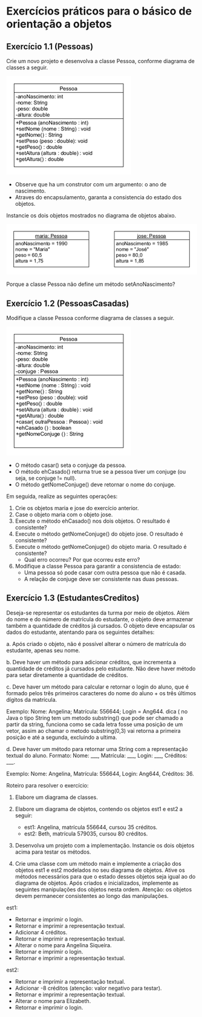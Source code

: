 # Exercícios práticos para o básico de orientação a objetos 
## Exercício 1.1 (Pessoas)
Crie um novo projeto e desenvolva a classe Pessoa, conforme diagrama de classes a seguir.

![Diagrama UML - Classe Pessoa](assets/pessoa_diagrama_classe.png)

* Observe que ha um construtor com um argumento: o ano de nascimento.
* Atraves do encapsulamento, garanta a consistencia do estado dos objetos.

Instancie os dois objetos mostrados no diagrama de objetos abaixo.

![Diagrama UML - Objetos](assets/objetos_diagrama_pessoa.png)

Porque a classe Pessoa não define um método setAnoNascimento?

## Exercício 1.2 (PessoasCasadas) 
Modifique a classe Pessoa conforme diagrama de classes a seguir.

![Diagrama UML - Objetos](assets/pessoa_casada_diagrama_classe.png)


* O método casar() seta o conjuge da pessoa.
* O método ehCasado() returna true se a pessoa tiver um conjuge (ou seja, se
 conjuge != null).
* O método getNomeConjuge() deve retornar o nome do conjuge.

Em seguida, realize as seguintes operações:
1. Crie os objetos maria e jose do exercício anterior.
2. Case o objeto maria com o objeto jose.
3. Execute o método ehCasado() nos dois objetos. O resultado é consistente?
4. Execute o método getNomeConjuge() do objeto jose. O resultado é consistente?
5. Execute o método getNomeConjuge() do objeto maria. O resultado é consistente?
   * Qual erro ocorreu? Por que ocorreu este erro?
6. Modifique a classe Pessoa para garantir a consistencia de estado:
   * Uma pessoa só pode casar com outra pessoa que não é casada.
   * A relação de conjuge deve ser consistente nas duas pessoas.


## Exercício 1.3 (EstudantesCreditos) 
Deseja-se representar os estudantes da turma por meio de objetos. Além do nome e do número de matrícula do estudante, o objeto deve armazenar também a quantidade de créditos já cursados. O objeto deve encapsular os dados do estudante, atentando para os seguintes detalhes:

a. Após criado o objeto, não é possível alterar o número de matrícula do estudante, apenas seu nome.

b. Deve haver um método para adicionar créditos, que incrementa a quantidade de créditos já cursados pelo estudante. Não deve haver método para setar diretamente a quantidade de créditos.

c. Deve haver um método para calcular e retornar o login do aluno, que é formado pelos três primeiros caracteres do nome do aluno + os três últimos dígitos da matrícula.

Exemplo: Nome: Angelina; Matrícula: 556644; Login = Ang644.
dica ( no Java o tipo String tem um metodo substring() que pode ser chamado a partir da string, funciona como se cada letra fosse uma posição de um vetor, assim ao chamar o metodo substring(0,3) vai retorna a primeira posição e até a segunda, excluindo a ultima. 

d. Deve haver um método para retornar uma String com a representação textual do aluno. Formato: Nome: ___, Matrícula: ___, Login: ___, Créditos: ___.

Exemplo: Nome: Angelina, Matrícula: 556644, Login: Ang644, Créditos: 36.
 

Roteiro para resolver o exercício:

1. Elabore um diagrama de classes.

2. Elabore um diagrama de objetos, contendo os objetos est1 e est2 a seguir:
   * est1: Angelina, matrícula 556644, cursou 35 créditos.
   * est2: Beth, matrícula 579035, cursou 80 créditos.

3. Desenvolva um projeto com a implementação. Instancie os dois objetos acima para testar os métodos.

4. Crie uma classe com um método main e implemente a criação dos objetos est1 e est2 modelados no seu diagrama de objetos. Ative os métodos necessários para que o estado desses objetos seja igual ao do diagrama de objetos. Após criados e inicializados, implemente as seguintes manipulações dos objetos nesta ordem.
Atenção: os objetos devem permanecer consistentes ao longo das manipulações.

est1:
  * Retornar e imprimir o login.
  * Retornar e imprimir a representação textual.
  * Adicionar 4 créditos.
  * Retornar e imprimir a representação textual.
  * Alterar o nome para Angelina Siqueira.
  * Retornar e imprimir o login.
  *  Retornar e imprimir a representação textual.

est2:
  * Retornar e imprimir a representação textual.
  * Adicionar -8 créditos (atenção: valor negativo para testar).
  * Retornar e imprimir a representação textual.
  * Alterar o nome para Elizabeth.
  * Retornar e imprimir o login.
